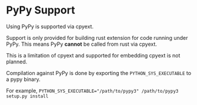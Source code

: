 # PyPy Support

Using PyPy is supported via cpyext.

Support is only provided for building rust extension for code running under PyPy. This means PyPy **cannot** be called from rust via cpyext.
 
This is a limitation of cpyext and supported for embedding cpyext is not planned.

Compilation against PyPy is done by exporting the `PYTHON_SYS_EXECUTABLE` to a pypy binary.

For example, `PYTHON_SYS_EXECUTABLE="/path/to/pypy3" /path/to/pypy3 setup.py install`